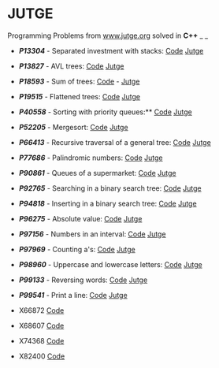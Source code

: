 # JUTGE
Programming Problems from www.jutge.org solved in **C++**
_
_
- **_P13304_** - Separated investment with stacks: [Code](https://github.com/Blondie-TheManWithNoName/JUTGE/blob/master/P13304.cpp) [Jutge](https://jutge.org/problems/P13304_en)
- **_P13827_** - AVL trees: [Code](https://github.com/Blondie-TheManWithNoName/JUTGE/blob/master/P13827.cpp) [Jutge](https://jutge.org/problems/P13827_en)
- **_P18593_** - Sum of trees: [Code](https://github.com/Blondie-TheManWithNoName/JUTGE/blob/master/P18593.cpp)  -  [Jutge](https://jutge.org/problems/P18593_en)
- **_P19515_** - Flattened trees: [Code](https://github.com/Blondie-TheManWithNoName/JUTGE/blob/master/P19515.cpp) [Jutge](https://jutge.org/problems/P19515_en)
- **_P40558_** - Sorting with priority queues:** [Code](https://github.com/Blondie-TheManWithNoName/JUTGE/blob/master/P40558.cpp) [Jutge](https://jutge.org/problems/P40558_en)
- **_P52205_** - Mergesort: [Code](https://github.com/Blondie-TheManWithNoName/JUTGE/blob/master/P52205.cpp) [Jutge](https://jutge.org/problems/P52205_en)
- **_P66413_** - Recursive traversal of a general tree: [Code](https://github.com/Blondie-TheManWithNoName/JUTGE/blob/master/P66413.cpp) [Jutge](https://jutge.org/problems/P66413_en)
- **_P77686_** - Palindromic numbers: [Code](https://github.com/Blondie-TheManWithNoName/JUTGE/blob/master/P77686.cpp) [Jutge](https://jutge.org/problems/P77686_en)
- **_P90861_** - Queues of a supermarket: [Code](https://github.com/Blondie-TheManWithNoName/JUTGE/blob/master/P90861.cpp) [Jutge](https://jutge.org/problems/P90861_en)
- **_P92765_** - Searching in a binary search tree: [Code](https://github.com/Blondie-TheManWithNoName/JUTGE/blob/master/P92765.cpp) [Jutge](https://jutge.org/problems/P92765_en)
- **_P94818_** - Inserting in a binary search tree: [Code](https://github.com/Blondie-TheManWithNoName/JUTGE/blob/master/P94818.cpp) [Jutge](https://jutge.org/problems/P94818_en)
- **_P96275_** - Absolute value: [Code](https://github.com/Blondie-TheManWithNoName/JUTGE/blob/master/P96275.cpp) [Jutge](https://jutge.org/problems/P96275_en)
- **_P97156_** - Numbers in an interval: [Code](https://github.com/Blondie-TheManWithNoName/JUTGE/blob/master/P97156.cpp) [Jutge](https://jutge.org/problems/P97156_en)
- **_P97969_** - Counting a's: [Code](https://github.com/Blondie-TheManWithNoName/JUTGE/blob/master/P97969.cpp) [Jutge](https://jutge.org/problems/P97969_en)
- **_P98960_** - Uppercase and lowercase letters: [Code](https://github.com/Blondie-TheManWithNoName/JUTGE/blob/master/P98960.cpp) [Jutge](https://jutge.org/problems/P98960_en)
- **_P99133_** - Reversing words: [Code](https://github.com/Blondie-TheManWithNoName/JUTGE/blob/master/P99133.cpp) [Jutge](https://jutge.org/problems/P99133_en)
- **_P99541_** - Print a line: [Code](https://github.com/Blondie-TheManWithNoName/JUTGE/blob/master/P99541.cpp) [Jutge](https://jutge.org/problems/P99541_en)


- X66872 [Code](https://github.com/Blondie-TheManWithNoName/JUTGE/blob/master/X66872.cpp)
- X68607 [Code](https://github.com/Blondie-TheManWithNoName/JUTGE/blob/master/X68607.cpp)
- X74368 [Code](https://github.com/Blondie-TheManWithNoName/JUTGE/blob/master/X74368.cpp)
- X82400 [Code](https://github.com/Blondie-TheManWithNoName/JUTGE/blob/master/X82400.cpp)
